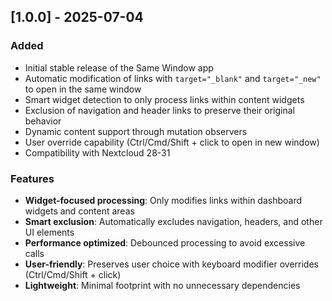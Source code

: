 ## [1.0.0] - 2025-07-04

### Added
- Initial stable release of the Same Window app
- Automatic modification of links with `target="_blank"` and `target="_new"` to open in the same window
- Smart widget detection to only process links within content widgets
- Exclusion of navigation and header links to preserve their original behavior
- Dynamic content support through mutation observers
- User override capability (Ctrl/Cmd/Shift + click to open in new window)
- Compatibility with Nextcloud 28-31

### Features
- **Widget-focused processing**: Only modifies links within dashboard widgets and content areas
- **Smart exclusion**: Automatically excludes navigation, headers, and other UI elements
- **Performance optimized**: Debounced processing to avoid excessive calls
- **User-friendly**: Preserves user choice with keyboard modifier overrides (Ctrl/Cmd/Shift + click)
- **Lightweight**: Minimal footprint with no unnecessary dependencies
